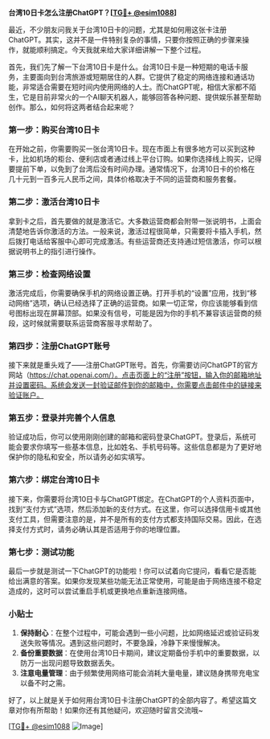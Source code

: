 **台湾10日卡怎么注册ChatGPT？[[TG💪+ @esim1088](https://t.me/s/esim1088)]**

最近，不少朋友问我关于台湾10日卡的问题，尤其是如何用这张卡注册ChatGPT。其实，这并不是一件特别复杂的事情，只要你按照正确的步骤来操作，就能顺利搞定。今天我就来给大家详细讲解一下整个过程。

首先，我们先了解一下台湾10日卡是什么。台湾10日卡是一种短期的电话卡服务，主要面向到台湾旅游或短期居住的人群。它提供了稳定的网络连接和通话功能，非常适合需要在短时间内使用网络的人士。而ChatGPT呢，相信大家都不陌生，它是目前非常火的一个AI聊天机器人，能够回答各种问题、提供娱乐甚至帮助创作。那么，如何将这两者结合起来呢？

### 第一步：购买台湾10日卡

在开始之前，你需要购买一张台湾10日卡。现在市面上有很多地方可以买到这种卡，比如机场的柜台、便利店或者通过线上平台订购。如果你选择线上购买，记得要提前下单，以免到了台湾后没有时间办理。通常情况下，台湾10日卡的价格在几十元到一百多元人民币之间，具体价格取决于不同的运营商和服务套餐。

### 第二步：激活台湾10日卡

拿到卡之后，首先要做的就是激活它。大多数运营商都会附带一张说明书，上面会清楚地告诉你激活的方法。一般来说，激活过程很简单，只需要将卡插入手机，然后拨打电话给客服中心即可完成激活。有些运营商还支持通过短信激活，你可以根据说明书上的指引进行操作。

### 第三步：检查网络设置

激活完成后，你需要确保手机的网络设置正确。打开手机的“设置”应用，找到“移动网络”选项，确认已经选择了正确的运营商。如果一切正常，你应该能够看到信号图标出现在屏幕顶部。如果没有信号，可能是因为你的手机不兼容该运营商的频段，这时候就需要联系运营商客服寻求帮助了。

### 第四步：注册ChatGPT账号

接下来就是重头戏了——注册ChatGPT账号。首先，你需要访问ChatGPT的官方网站（https://chat.openai.com/）。点击页面上的“注册”按钮，输入你的邮箱地址并设置密码。系统会发送一封验证邮件到你的邮箱中，你需要点击邮件中的链接来验证账户。

### 第五步：登录并完善个人信息

验证成功后，你可以使用刚刚创建的邮箱和密码登录ChatGPT。登录后，系统可能会要求你填写一些基本信息，比如姓名、手机号码等。这些信息都是为了更好地保护你的隐私和安全，所以请务必如实填写。

### 第六步：绑定台湾10日卡

接下来，你需要将台湾10日卡与ChatGPT绑定。在ChatGPT的个人资料页面中，找到“支付方式”选项，然后添加新的支付方式。在这里，你可以选择信用卡或其他支付工具，但需要注意的是，并不是所有的支付方式都支持国际交易。因此，在选择支付方式时，请务必确认其是否适用于你的地理位置。

### 第七步：测试功能

最后一步就是测试一下ChatGPT的功能啦！你可以试着向它提问，看看它是否能给出满意的答案。如果你发现某些功能无法正常使用，可能是由于网络连接不稳定造成的，这时可以尝试重启手机或更换地点重新连接网络。

### 小贴士

1. **保持耐心**：在整个过程中，可能会遇到一些小问题，比如网络延迟或验证码发送失败等情况。遇到这些问题时，不要急躁，冷静下来慢慢解决。
2. **备份重要数据**：在使用台湾10日卡期间，建议定期备份手机中的重要数据，以防万一出现问题导致数据丢失。
3. **注意电量管理**：由于频繁使用网络可能会消耗大量电量，建议随身携带充电宝以备不时之需。

好了，以上就是关于如何用台湾10日卡注册ChatGPT的全部内容了。希望这篇文章对你有所帮助！如果你还有其他疑问，欢迎随时留言交流哦~

[[TG💪+ @esim1088](https://t.me/s/esim1088) ![Image](https://i.postimg.cc/4NQfJmqS/Snipaste-2025-05-13-00-14-12.png)]